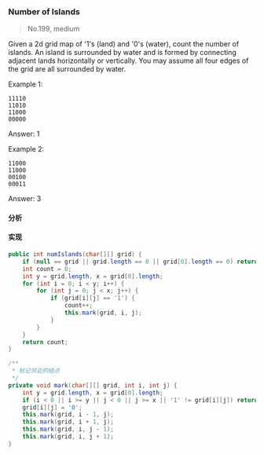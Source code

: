 ### Number of Islands

> No.199, medium

Given a 2d grid map of '1's (land) and '0's (water), count the number of islands. An island is surrounded by water and is formed by connecting adjacent lands horizontally or vertically. You may assume all four edges of the grid are all surrounded by water.

Example 1:

```
11110
11010
11000
00000
```

Answer: 1

Example 2:

```
11000
11000
00100
00011
```

Answer: 3

#### 分析

#### 实现

```java
public int numIslands(char[][] grid) {
    if (null == grid || grid.length == 0 || grid[0].length == 0) return 0;
    int count = 0;
    int y = grid.length, x = grid[0].length;
    for (int i = 0; i < y; i++) {
        for (int j = 0; j < x; j++) {
            if (grid[i][j] == '1') {
                count++;
                this.mark(grid, i, j);
            }
        }
    }
    return count;
}

/**
 * 标记邻近的结点
 */
private void mark(char[][] grid, int i, int j) {
    int y = grid.length, x = grid[0].length;
    if (i < 0 || i >= y || j < 0 || j >= x || '1' != grid[i][j]) return;
    grid[i][j] = '0';
    this.mark(grid, i - 1, j);
    this.mark(grid, i + 1, j);
    this.mark(grid, i, j - 1);
    this.mark(grid, i, j + 1);
}
```

